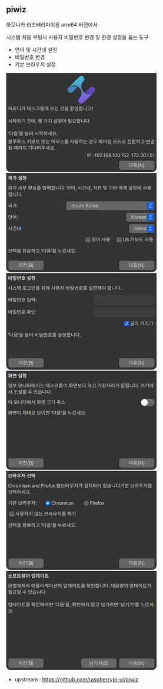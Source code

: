 ## piwiz

하모니카 라즈베리파이용 arm64 버전에서

시스템 처음 부팅시 사용자 비밀번호 변경 및 환경 설정을 돕는 도구

 - 언어 및 시간대 설정
 - 비밀번호 변경
 - 기본 브라우저 설정

![piwiz](./img/piwiz1.png)
![piwiz](./img/piwiz2.png)
![piwiz](./img/piwiz3.png)
![piwiz](./img/piwiz4.png)
![piwiz](./img/piwiz5.png)
![piwiz](./img/piwiz6.png)

* upstream : https://github.com/raspberrypi-ui/piwiz